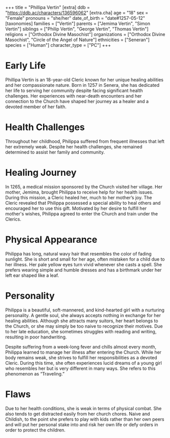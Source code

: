 +++
title = "Phillipa Vertin"
[extra]
ddb = "https://ddb.ac/characters/136596062"
[extra.cha]
age = "18"
sex = "Female"
pronouns = "she/her"
date_of_birth = "date#1257-05-12"
[taxonomies]
families = ["Vertin"]
parents = ["Jemima Vertin", "Simon Vertin"]
siblings = ["Philip Vertin", "George Vertin", "Thomas Vertin"]
religions = ["Orthodox Divine Masochist"]
organizations = ["Orthodox Divine Masochist", "Circle of the Angel of Nature"]
ethnicities = ["Seneran"]
species = ["Human"]
character_type = ["PC"]
+++

# Early Life

Phillipa Vertin is an 18-year-old Cleric known for her unique healing abilities
and her compassionate nature. Born in 1257 in Senera, she has dedicated her life
to serving her community despite facing significant health challenges. Her
experiences with near-death encounters and her connection to the Church have
shaped her journey as a healer and a devoted member of her faith.

# Health Challenges

Throughout her childhood, Philippa suffered from frequent illnesses that left
her extremely weak. Despite her health challenges, she remained determined to
assist her family and community.

# Healing Journey

In 1265, a medical mission sponsored by the Church visited her village. Her
mother, Jemima, brought Philippa to receive help for her health issues. During
this mission, a Cleric healed her, much to her mother’s joy. The Cleric revealed
that Philippa possessed a special ability to heal others and encouraged her to
use this gift. Motivated by her desire to fulfill her mother's wishes, Philippa
agreed to enter the Church and train under the Clerics.

# Physical Appearance

Philippa has long, natural wavy hair that resembles the color of fading
sunlight. She is short and small for her age, often mistaken for a child due to
her illness. Her pale yellow eyes turn vivid whenever she casts a spell. She
prefers wearing simple and humble dresses and has a birthmark under her left ear
shaped like a leaf.

# Personality

Philippa is a beautiful, soft-mannered, and kind-hearted girl with a nurturing
personality. A gentle soul, she always accepts nothing in exchange for her
healing abilities. Although she attracts many suitors, her heart belongs to the
Church, or she may simply be too naive to recognize their motives. Due to her
late education, she sometimes struggles with reading and writing, resulting in
poor handwriting.

Despite suffering from a week-long fever and chills almost every month, Philippa
learned to manage her illness after entering the Church. While her body remains
weak, she strives to fulfill her responsibilities as a devoted Cleric. During
this time, she often experiences lucid dreams of a young girl who resembles her
but is very different in many ways. She refers to this phenomenon as
“Traveling.”

# Flaws

Due to her health conditions, she is weak in terms of physical combat. She also
tends to get distracted easily from her church chores. Naive and Childish, to
the point she prefers to play with kids rather than her own peers and will put
her personal stake into and risk her own life or defy orders in order to protect
the children.
